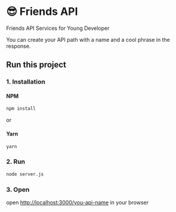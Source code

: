 # 😎 Friends API

Friends API Services for Young Developer

You can create your API path with a name and a cool phrase in the response.

## Run this project

### 1. Installation

#### NPM

```bash
npm install
```

or

#### Yarn

```bash
yarn
```

### 2. Run

```bash
node server.js
```

### 3. Open

open [http://localhost:3000/you-api-name](http://localhost:3000) in your browser
